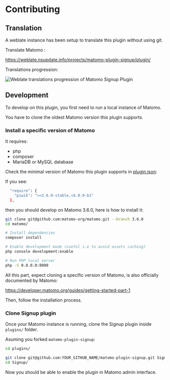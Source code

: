 # Contributing

## Translation

A weblate instance has been setup to translate this plugin
without using git.

Translate Matomo :

<https://weblate.nsupdate.info/projects/matomo-plugin-signup/plugin/>

Translations progression:

![Weblate translations progression of Matomo Signup Plugin](https://weblate.alcalyn.app/widgets/matomo-plugin-signup/-/multi-auto.svg)

## Development

To develop on this plugin, you first need to run
a local instance of Matomo.

You have to clone the oldest Matomo version this plugin supports.

### Install a specific version of Matomo

It requires:

- php
- composer
- MariaDB or MySQL database

Check the minimal version of Matomo this plugin supports in [plugin.json](plugin.json):

If you see:

```bash
  "require": {
    "piwik": ">=3.6.0-stable,<4.0.0-b1"
  },
```

then you should develop on Matomo 3.6.0, here is how to install it:

``` bash
git clone git@github.com:matomo-org/matomo.git --branch 3.6.0
cd matomo/

# Install dependencies
composer install

# Enable development mode (useful i.e to avoid assets caching)
php console development:enable

# Run PHP local server
php -S 0.0.0.0:8000
```

All this part, expect cloning a specific version of Matomo,
is also officially documented by Matomo:

<https://developer.matomo.org/guides/getting-started-part-1>

Then, follow the installation process.

### Clone Signup plugin

Once your Matomo instance is running, clone the Signup plugin inside `plugins/` folder.

Asuming you forked `matomo-plugin-signup`:

```bash
cd plugins/

git clone git@github.com:YOUR_GITHUB_NAME/matomo-plugin-signup.git Signup
cd Signup/
```

Now you should be able to enable the plugin in Matomo admin interface.
